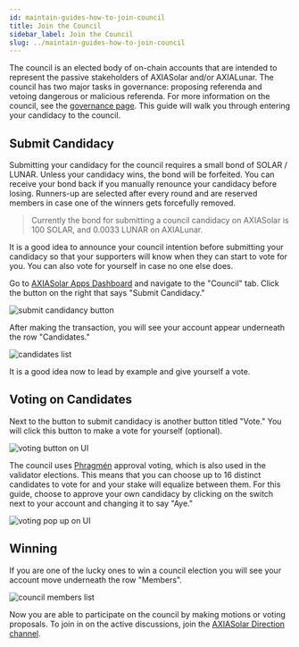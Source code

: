 ```yaml
---
id: maintain-guides-how-to-join-council
title: Join the Council
sidebar_label: Join the Council
slug: ../maintain-guides-how-to-join-council
---
```


The council is an elected body of on-chain accounts that are intended to represent the passive
stakeholders of AXIASolar and/or AXIALunar. The council has two major tasks in governance: proposing
referenda and vetoing dangerous or malicious referenda. For more information on the council, see the
[governance page](../learn/learn-governance.md#council). This guide will walk you through entering your
candidacy to the council.

## Submit Candidacy

Submitting your candidacy for the council requires a small bond of SOLAR / LUNAR. Unless your candidacy
wins, the bond will be forfeited. You can receive your bond back if you manually renounce your
candidacy before losing. Runners-up are selected after every round and are reserved members in case
one of the winners gets forcefully removed.

> Currently the bond for submitting a council candidacy on AXIASolar is 100 SOLAR, and 0.0033 LUNAR on
> AXIALunar.

It is a good idea to announce your council intention before submitting your candidacy so that your
supporters will know when they can start to vote for you. You can also vote for yourself in case no
one else does.

Go to [AXIASolar Apps Dashboard](https://axiasolar.js.org/apps) and navigate to the "Council" tab.
Click the button on the right that says "Submit Candidacy."

![submit candidancy button](../assets/council/axiasolarjs_submit_candidancy.png)

After making the transaction, you will see your account appear underneath the row "Candidates."

![candidates list](../assets/council/axiasolarjs_candidates.png)

It is a good idea now to lead by example and give yourself a vote.

## Voting on Candidates

Next to the button to submit candidacy is another button titled "Vote." You will click this button
to make a vote for yourself (optional).

![voting button on UI](../assets/council/axiasolarjs_vote_button.png)

The council uses [Phragmén](../learn/learn-phragmen.md) approval voting, which is also used in the validator
elections. This means that you can choose up to 16 distinct candidates to vote for and your stake
will equalize between them. For this guide, choose to approve your own candidacy by clicking on the
switch next to your account and changing it to say "Aye."

![voting pop up on UI](../assets/council/axiasolarjs_voting.png)

## Winning

If you are one of the lucky ones to win a council election you will see your account move underneath
the row "Members".

![council members list](../assets/council/axiasolarjs_council_members.png)

Now you are able to participate on the council by making motions or voting proposals. To join in on
the active discussions, join the
[AXIASolar Direction channel](https://matrix.to/#/#axiasolar-direction:matrix.parity.io).
